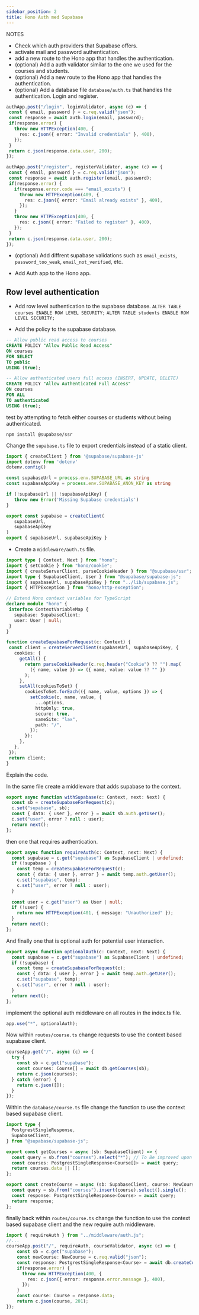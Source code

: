 ```yaml
---
sidebar_position: 2
title: Hono Auth med Supabase
---
```




NOTES
- Check which auth providers that Supabase offers.
- activate mail and password authentication.
- add a new route to the Hono app that handles the authentication.
 - (optional) Add a auth validator similar to the one we used for the courses and students.
 - (optional) Add a new route to the Hono app that handles the authentication.
 - (optional) Add a database file `database/auth.ts` that handles the authentication. Login and register.
 ```ts
 authApp.post("/login", loginValidator, async (c) => {
  const { email, password } = c.req.valid("json");
  const response = await auth.login(email, password);
  if(response.error) {
    throw new HTTPException(400, {
      res: c.json({ error: "Invalid credentials" }, 400),
    });
  }
  return c.json(response.data.user, 200);
});

authApp.post("/register", registerValidator, async (c) => {
  const { email, password } = c.req.valid("json");
  const response = await auth.register(email, password);
  if(response.error) {
    if(response.error.code === "email_exists") {
      throw new HTTPException(409, {
        res: c.json({ error: "Email already exists" }, 409),
      });
    }
    throw new HTTPException(400, {
      res: c.json({ error: "Failed to register" }, 400),
    });
  }
  return c.json(response.data.user, 200);
});
 ```
 - (optional) Add diffrent supabase validations such as `email_exists`, `password_too_weak`, `email_not_verified`, etc.

 - Add Auth app to the Hono app.
 

 ## Row level authentication
 - Add row level authentication to the supabase database.
 `ALTER TABLE courses ENABLE ROW LEVEL SECURITY;`
 `ALTER TABLE students ENABLE ROW LEVEL SECURITY;`

 - Add the policy to the supabase database.
 ```sql
-- Allow public read access to courses
CREATE POLICY "Allow Public Read Access"
ON courses
FOR SELECT
TO public
USING (true);

-- Allow authenticated users full access (INSERT, UPDATE, DELETE)
CREATE POLICY "Allow Authenticated Full Access"
ON courses
FOR ALL
TO authenticated
USING (true);
 ```

 test by attempting to fetch either courses or students without being authenticated.

 ```termnial
 npm install @supabase/ssr
 ```

 Change the `supabase.ts` file to export credentials instead of a static client.
 ```ts
import { createClient } from '@supabase/supabase-js'
import dotenv from 'dotenv'
dotenv.config()

const supabaseUrl = process.env.SUPABASE_URL as string
const supabaseApiKey = process.env.SUPABASE_ANON_KEY as string

if (!supabaseUrl || !supabaseApiKey) {
    throw new Error('Missing Supabase credentials')
}

export const supabase = createClient(
    supabaseUrl,
    supabaseApiKey
)
export { supabaseUrl, supabaseApiKey }
```

 - Create a `middleware/auth.ts` file.
 ```ts
 import type { Context, Next } from "hono";
import { setCookie } from "hono/cookie";
import { createServerClient, parseCookieHeader } from "@supabase/ssr";
import type { SupabaseClient, User } from "@supabase/supabase-js";
import { supabaseUrl, supabaseApiKey } from "../lib/supabase.js";
import { HTTPException } from "hono/http-exception";

// Extend Hono context variables for TypeScript
declare module "hono" {
  interface ContextVariableMap {
    supabase: SupabaseClient;
    user: User | null;
  }
}

function createSupabaseForRequest(c: Context) {
  const client = createServerClient(supabaseUrl, supabaseApiKey, {
    cookies: {
      getAll() {
        return parseCookieHeader(c.req.header("Cookie") ?? "").map(
          ({ name, value }) => ({ name, value: value ?? "" })
        );
      },
      setAll(cookiesToSet) {
        cookiesToSet.forEach(({ name, value, options }) => {
          setCookie(c, name, value, {
            ...options,
            httpOnly: true,
            secure: true,
            sameSite: "lax",
            path: "/",
          });
        });
      },
    },
  });
  return client;
}
```
Explain the code.

In the same file create a middleware that adds supabase to the context.
```ts
export async function withSupabase(c: Context, next: Next) {
  const sb = createSupabaseForRequest(c);
  c.set("supabase", sb);
  const { data: { user }, error } = await sb.auth.getUser();
  c.set("user", error ? null : user);
  return next();
};
```

then one that requires authentication.
```ts
export async function requireAuth(c: Context, next: Next) {
  const supabase = c.get("supabase") as SupabaseClient | undefined;
  if (!supabase ) {
    const temp = createSupabaseForRequest(c);
    const { data: { user }, error } = await temp.auth.getUser();
    c.set("supabase", temp);
    c.set("user", error ? null : user);
  }
  
  const user = c.get("user") as User | null;
  if (!user) {
    return new HTTPException(401, { message: "Unauthorized" });
  }
  return next();
};
```

And finally one that is optional auth for potential user interaction.
```ts
export async function optionalAuth(c: Context, next: Next) {
  const supabase = c.get("supabase") as SupabaseClient | undefined;
  if (!supabase) {
    const temp = createSupabaseForRequest(c);
    const { data: { user }, error } = await temp.auth.getUser();
    c.set("supabase", temp);
    c.set("user", error ? null : user);
  }
  return next();
};
```

implement the optional auth middleware on all routes in the index.ts file.
```ts
app.use("*", optionalAuth);
```

Now within `routes/course.ts` change requests to use the context based supabase client.

```ts
courseApp.get("/", async (c) => {
  try {
    const sb = c.get("supabase");
    const courses: Course[] = await db.getCourses(sb);
    return c.json(courses);
  } catch (error) {
    return c.json([]);
  }
});
```

Within the `database/course.ts` file change the function to use the context based supabase client.
```ts
import type {
  PostgrestSingleResponse,
  SupabaseClient,
} from "@supabase/supabase-js";

export const getCourses = async (sb: SupabaseClient) => {
  const query = sb.from("courses").select("*"); // To Be improved upon
  const courses: PostgrestSingleResponse<Course[]> = await query;
  return courses.data || [];
};

export const createCourse = async (sb: SupabaseClient, course: NewCourse) => {
  const query = sb.from("courses").insert(course).select().single();
  const response: PostgrestSingleResponse<Course> = await query;
  return response;
};
```

finally back within `routes/course.ts` change the function to use the context based supabase client and the new require auth middleware.
```ts
import { requireAuth } from "../middleware/auth.js";
//...
courseApp.post("/", requireAuth, courseValidator, async (c) => {
    const sb = c.get("supabase");
    const newCourse: NewCourse = c.req.valid("json");
    const response: PostgrestSingleResponse<Course> = await db.createCourse(sb, newCourse);
    if(response.error) {
      throw new HTTPException(400, {
        res: c.json({ error: response.error.message }, 400),
      });
    }
    const course: Course = response.data;
    return c.json(course, 201);
});
```